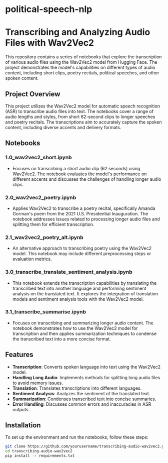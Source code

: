 # political-speech-nlp
# Transcribing and Analyzing Audio Files with Wav2Vec2

This repository contains a series of notebooks that explore the transcription of various audio files using the Wav2Vec2 model from Hugging Face. The project demonstrates the model's capabilities on different types of audio content, including short clips, poetry recitals, political speeches, and other spoken content.


## Project Overview

This project utilizes the Wav2Vec2 model for automatic speech recognition (ASR) to transcribe audio files into text. The notebooks cover a range of audio lengths and styles, from short 62-second clips to longer speeches and poetry recitals. The transcriptions aim to accurately capture the spoken content, including diverse accents and delivery formats.

## Notebooks

### 1.0_wav2vec2_short.ipynb
- Focuses on transcribing a short audio clip (62 seconds) using Wav2Vec2. The notebook evaluates the model's performance on different accents and discusses the challenges of handling longer audio clips.

### 2.0_wav2vec2_poetry.ipynb
- Applies Wav2Vec2 to transcribe a poetry recital, specifically Amanda Gorman's poem from the 2021 U.S. Presidential Inauguration. The notebook addresses issues related to processing longer audio files and splitting them for efficient transcription.

### 2.1_wav2vec2_poetry_alt.ipynb
- An alternative approach to transcribing poetry using the Wav2Vec2 model. This notebook may include different preprocessing steps or evaluation metrics.

### 3.0_transcribe_translate_sentiment_analysis.ipynb
- This notebook extends the transcription capabilities by translating the transcribed text into another language and performing sentiment analysis on the translated text. It explores the integration of translation models and sentiment analysis tools with the Wav2Vec2 model.

### 3.1_transcribe_summarise.ipynb
- Focuses on transcribing and summarizing longer audio content. The notebook demonstrates how to use the Wav2Vec2 model for transcription and then applies summarization techniques to condense the transcribed text into a more concise format.

## Features

- **Transcription**: Converts spoken language into text using the Wav2Vec2 model.
- **Handling Long Audio**: Implements methods for splitting long audio files to avoid memory issues.
- **Translation**: Translates transcriptions into different languages.
- **Sentiment Analysis**: Analyzes the sentiment of the translated text.
- **Summarization**: Condenses transcribed text into concise summaries.
- **Error Handling**: Discusses common errors and inaccuracies in ASR outputs.

## Installation

To set up the environment and run the notebooks, follow these steps:

```bash
git clone https://github.com/yourusername/transcribing-audio-wav2vec2.git
cd transcribing-audio-wav2vec2
pip install -r requirements.txt
